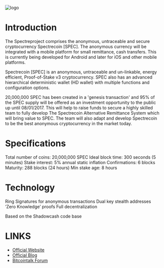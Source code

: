 ![logo](http://i.imgur.com/S68fDch.png)

Introduction
==========================

The Spectreproject comprises the anonymous, untraceable and secure cryptocurrency Spectrecoin [SPEC].
The anonymous currency will be integrated with a mobile platform for small remittance, cash transfers.
This is currently being developed for Android and later for iOS and other mobile platforms.

Spectrecoin [SPEC] is an anonymous, untraceable and un-linkable, energy efficient, Proof-of-Stake v3 cryptocurrency.
SPEC also has an advanced hierarchical deterministic wallet (HD wallet) with multiple functions and configuration options.

20,000,000 SPEC has been created in a 'genesis transaction' and 95% of the SPEC supply will be offered as an investment opportunity to the public up until 08/01/2017.
This will help to raise funds to secure a highly skilled team to fully develop The Spectrecoin Alternative Remittance System which will bring value to SPEC.
The team will also adapt and develop Spectrecoin to be the best anonymous cryptocurrency in the market today.

Specifications
==========================
Total number of coins: 20,000,000 SPEC
Ideal block time: 300 seconds (5 minutes)
Stake interest: 5% annual static inflation
Confirmations: 6 blocks
Maturity: 288 blocks (24 hours)
Min stake age: 8 hours

Technology
==========================
Ring Signatures for anonymous transactions
Dual key stealth addresses
‘Zero Knowledge’ proofs
Full decentralization

Based on the Shadowcash code base

LINKS
==========================
* [Official Website](https://spectreproject.io/)
* [Official Blog](https://blog.spectreproject.io/)
* [Bitcointalk Forum](https://bitcointalk.org/index.php?topic=1704473.0)
